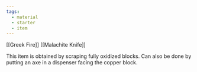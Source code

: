 ```yaml
---
tags:
  - material
  - starter
  - item
---
```

[[Greek Fire]]
[[Malachite Knife]]

This item is obtained by scraping fully oxidized blocks. Can also be done by putting an axe in a dispenser facing the copper block.